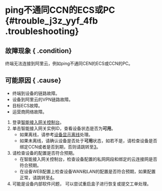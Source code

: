 # ping不通同CCN的ECS或PC {#trouble_j3z_yyf_4fb .troubleshooting}

## 故障现象 { .condition}

终端无法连接到阿里云，例如ping不通同CEN的ECS或CCN的PC。

## 可能原因 { .cause}

-   终端到设备的链路故障。
-   设备到阿里云的VPN链路故障。
-   目标ECS故障。
-   运营商网络故障。

1.  登录[智能接入网关控制台](https://smartag.console.aliyun.com/sag/cn-shanghai/sags)。 
2.  单击智能接入网关实例ID，查看设备状态是否为**可用**。 
    -   如果离线，请参考[设备显示离线](cn.zh-CN/故障处理/设备和云的连通性故障（SAG-100WM）/设备显示离线.md#)处理。
    -   如果未离线，请确认设备是否处于**可用**状态，如若不是，请检查设备是否绑定CCN或者是否到期，否则请跳转至[3](#step3)。
3.  请检查设备的配置是否符合预期。 
    -   在智能接入网关控制台，检查设备配置的私网网段和绑定的云连接网是否符合预期。
    -   在设备WEB配置上检查设备WAN和LAN的配置是否符合预期，如果配置正常，请跳转至[4](#step4)。
4.  可能是设备内部软件问题， 可以尝试重启盒子进行恢复或提交工单处理。 


